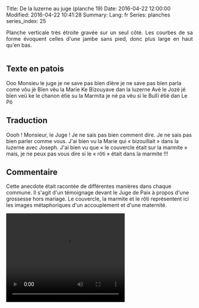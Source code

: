 Title: De la luzerne au juge (planche 19)
Date: 2016-04-22 12:00:00
Modified: 2016-04-22 10:41:28
Summary: 
Lang: fr
Series: planches
series_index: 25


<p style="text-align:justify;">Planche verticale très étroite gravée
sur un seul côté. Les courbes de sa forme évoquent celles d'une jambe
sans pied, donc plus large en haut qu'en bas.</p>

<div style="display: table; clear: both;"></div>

<figure class="image-block" style="float: right;">
  <img alt="" src="{static}/images/planche_19.png">
  <figcaption style="max-width: 138px"></figcaption>
</figure>

## Texte en patois

Ooo Monsieu le juge je ne save pas bïen dïère je ne save pas bïen
parla come vôu jè Bïen vëu la Marïe Ke Bïzouyave dan la luzerne Avé le
Jozè jé bïen veü ke le chanon étïe su la Marmita je né pa vëu si le
Bullï étïé dan Le Pô

## Traduction

Oooh ! Monsieur, le Juge ! Je ne sais pas bien comment dire. Je ne
sais pas bien parler comme vous. J'ai bien vu la Marie qui
« bizouillait » dans la luzerne avec Joseph. J'ai bien vu que « le
couvercle était sur la marmite » mais, je ne peux pas vous dire si le
« rôti » était dans la marmite !!!

## Commentaire

Cette anecdote était racontée de différentes manières dans chaque
commune. Il s'agit d'un témoignage devant le Juge de Paix à propos
d'une grossesse hors mariage. Le couvercle, la marmite et le rôti
représentent ici les images métaphoriques d'un accouplement et d'une
maternité.

<video width="320" height="240" controls>
  <source src="https://d1njpgd0ygatdn.cloudfront.net/video_19.mp4" type="video/mp4">
</video>
